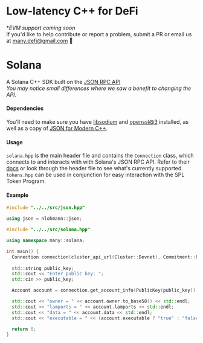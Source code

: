 # Low-latency C++ for DeFi
**EVM support coming soon*<br>
If you'd like to help contribute or report a problem, submit a PR or email us at [many.defi@gmail.com](mailto:many.defi@gmail.com) 🤘

# Solana
A Solana C++ SDK built on the [JSON RPC API](https://docs.solana.com/apps/jsonrpc-api)<br>
*You may notice small differences where we saw a benefit to changing the API.*

#### Dependencies
You'll need to make sure you have [libsodium](https://formulae.brew.sh/formula/libsodium#default) and [openssl@3](https://formulae.brew.sh/formula/openssl@3) installed, as well as a copy of [JSON for Modern C++](https://github.com/nlohmann/json).

#### Usage
`solana.hpp` is the main header file and contains the `Connection` class, which connects to and interacts with with Solana's JSON RPC API.
Refer to their [docs](https://docs.solana.com/apps/jsonrpc-api) or look through the header file to see what's currently supported.<br>
`tokens.hpp` can be used in conjunction for easy interaction with the SPL Token Program.

#### Example
```c++
#include "../../src/json.hpp"

using json = nlohmann::json;

#include "../../src/solana.hpp"

using namespace many::solana;

int main() {
  Connection connection(cluster_api_url(Cluster::Devnet), Commitment::Processed);
  
  std::string public_key;
  std::cout << "Enter public key: ";
  std::cin >> public_key;

  Account account = connection.get_account_info(PublicKey(public_key)).unwrap();

  std::cout << "owner = " << account.owner.to_base58() << std::endl;
  std::cout << "lamports = " << account.lamports << std::endl;
  std::cout << "data = " << account.data << std::endl;
  std::cout << "executable = " << (account.executable ? "true" : "false") << std::endl;

  return 0;
}
```
